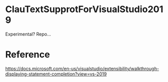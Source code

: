 # ClauTextSupprotForVisualStudio2019
Experimental? Repo...

# Reference
https://docs.microsoft.com/en-us/visualstudio/extensibility/walkthrough-displaying-statement-completion?view=vs-2019
